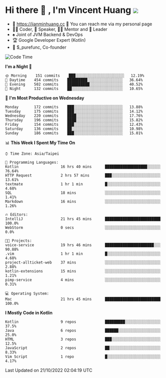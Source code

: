 # Hi there 👋 , I'm Vincent Huang ![](https://komarev.com/ghpvc/?username=Jian-Min-Huang)
- 💎 https://jianminhuang.cc 🙋 You can reach me via my personal page
- 👨‍💻 Coder, 🎤 Speaker, 👨‍🏫 Mentor and 🚀 Leader
- ♠️ Joint of JVM Backend & DevOps
- 🏆 Google Developer Expert (Kotlin)
- 💼 $_purefunc, Co-founder

<!--START_SECTION:waka-->
![Code Time](http://img.shields.io/badge/Code%20Time-1%2C094%20hrs%2017%20mins-blue)

**I'm a Night 🦉** 

```text
🌞 Morning    151 commits    ███░░░░░░░░░░░░░░░░░░░░░░   12.19% 
🌆 Daytime    454 commits    █████████░░░░░░░░░░░░░░░░   36.64% 
🌃 Evening    502 commits    ██████████░░░░░░░░░░░░░░░   40.52% 
🌙 Night      132 commits    ██░░░░░░░░░░░░░░░░░░░░░░░   10.65%

```
📅 **I'm Most Productive on Wednesday** 

```text
Monday       172 commits    ███░░░░░░░░░░░░░░░░░░░░░░   13.88% 
Tuesday      175 commits    ███░░░░░░░░░░░░░░░░░░░░░░   14.12% 
Wednesday    220 commits    ████░░░░░░░░░░░░░░░░░░░░░   17.76% 
Thursday     196 commits    ████░░░░░░░░░░░░░░░░░░░░░   15.82% 
Friday       154 commits    ███░░░░░░░░░░░░░░░░░░░░░░   12.43% 
Saturday     136 commits    ██░░░░░░░░░░░░░░░░░░░░░░░   10.98% 
Sunday       186 commits    ███░░░░░░░░░░░░░░░░░░░░░░   15.01%

```


📊 **This Week I Spent My Time On** 

```text
⌚︎ Time Zone: Asia/Taipei

💬 Programming Languages: 
Kotlin                   16 hrs 40 mins      ███████████████████░░░░░░   76.64% 
HTTP Request             2 hrs 57 mins       ███░░░░░░░░░░░░░░░░░░░░░░   13.61% 
textmate                 1 hr 1 min          █░░░░░░░░░░░░░░░░░░░░░░░░   4.68% 
SQL                      18 mins             ░░░░░░░░░░░░░░░░░░░░░░░░░   1.41% 
Markdown                 16 mins             ░░░░░░░░░░░░░░░░░░░░░░░░░   1.26%

🔥 Editors: 
IntelliJ                 21 hrs 45 mins      █████████████████████████   100.0% 
WebStorm                 0 secs              ░░░░░░░░░░░░░░░░░░░░░░░░░   0.0%

🐱‍💻 Projects: 
voice-service            19 hrs 46 mins      ██████████████████████░░░   90.88% 
.vim                     1 hr 1 min          █░░░░░░░░░░░░░░░░░░░░░░░░   4.68% 
project-allticket-web    37 mins             ░░░░░░░░░░░░░░░░░░░░░░░░░   2.88% 
kotlin-extensions        15 mins             ░░░░░░░░░░░░░░░░░░░░░░░░░   1.21% 
pimp-service             4 mins              ░░░░░░░░░░░░░░░░░░░░░░░░░   0.31%

💻 Operating System: 
Mac                      21 hrs 45 mins      █████████████████████████   100.0%

```

**I Mostly Code in Kotlin** 

```text
Kotlin                   9 repos             █████████░░░░░░░░░░░░░░░░   37.5% 
Java                     6 repos             ██████░░░░░░░░░░░░░░░░░░░   25.0% 
HTML                     3 repos             ███░░░░░░░░░░░░░░░░░░░░░░   12.5% 
JavaScript               2 repos             ██░░░░░░░░░░░░░░░░░░░░░░░   8.33% 
Vim Script               1 repo              █░░░░░░░░░░░░░░░░░░░░░░░░   4.17%

```



 Last Updated on 21/10/2022 02:04:19 UTC
<!--END_SECTION:waka-->
